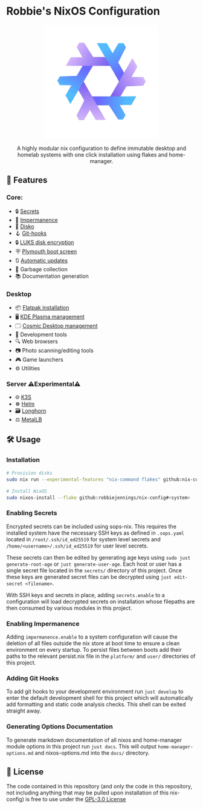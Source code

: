 # Robbie's NixOS Configuration

<div align="center">

<img src="docs/images/logo.png" width=300px>

 A highly modular nix configuration to define immutable desktop and homelab systems with one click installation using flakes and home-manager.

</div>

## 🚀 Features

### Core:
  - 🔒 [Secrets](https://github.com/Mic92/sops-nix)
  - 💾 [Impermanence](https://github.com/nix-community/impermanence)
  - 💽 [Disko](https://github.com/nix-community/disko)
  - 🪝 [Git-hooks](https://github.com/cachix/git-hooks.nix)
  - 🔒 [LUKS disk encryption](https://en.wikipedia.org/wiki/Linux_Unified_Key_Setup)
  - 🪧 [Plymouth boot screen](https://www.freedesktop.org/wiki/Software/Plymouth)
  - 🔃 [Automatic updates](https://github.com/DeterminateSystems/update-flake-lock)
  - 🧹 Garbage collection
  - 📚 Documentation generation

### Desktop
  - 📦 [Flatpak installation](https://github.com/gmodena/nix-flatpak)
  - 🖥️ [KDE Plasma management](https://github.com/nix-community/plasma-manager)
  - 🗔 [Cosmic Desktop management](https://github.com/HeitorAugustoLN/cosmic-manager)
  - 🧰 Development tools
  - 🔍 Web browsers
  - 📷 Photo scanning/editing tools
  - 🎮 Game launchers
  - ⚙️ Utilities

### Server ⚠️Experimental⚠️
  - 🌐 [K3S](https://k3s.io)
  - ☸️ [Helm](https://helm.sh)
  - 🗃️ [Longhorn](https://longhorn.io)
  - ⚖️ [MetalLB](https://metallb.io)

## 🛠️ Usage

### Installation

```bash
# Provision disks
sudo nix run --experimental-features "nix-command flakes" github:nix-community/disko/latest -- --mode destroy,format,mount --flake github:robbiejennings/nix-config#<system>
```

```bash
# Install NixOS
sudo nixos-install --flake github:robbiejennings/nix-config#<system>
```

### Enabling Secrets
Encrypted secrets can be included using sops-nix. This requires the installed system have the necessary SSH keys as defined in `.sops.yaml` located in `/root/.ssh/id_ed25519` for system level secrets and `/home/<username>/.ssh/id_ed25519` for user level secrets.

These secrets can then be edited by generating age keys using `sudo just generate-root-age` or `just generate-user-age`. Each host or user has a single secret file located in the `secrets/` directory of this project. Once these keys are generated secret files can be decrypted using `just edit-secret <filename>`.

With SSH keys and secrets in place, adding `secrets.enable` to a configuration will load decrypted secrets on installation whose filepaths are then consumed by various modules in this project.

### Enabling Impermanence
Adding `impermanence.enable` to a system configuration will cause the deletion of all files outside the nix store at boot time to ensure a clean environment on every startup. To persist files between boots add their paths to the relevant persist.nix file in the `platform/` and `user/` directories of this project.

### Adding Git Hooks
To add git hooks to your development environment run `just develop` to enter the default development shell for this project which will automatically add formatting and static code analysis checks. This shell can be exited straight away.

### Generating Options Documentation
To generate markdown documentation of all nixos and home-manager module options in this project run `just docs`. This will output `home-manager-options.md` and nixos-options.md into the ``docs/`` directory.

## 📜 License
The code contained in this repository (and only the code in this repository, not including anything that may be pulled upon installation of this nix-config) is free to use under the [GPL-3.0 License](./LICENSE)